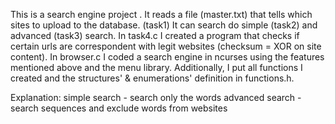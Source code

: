 This is a search engine project .
It reads a file (master.txt) that tells which sites to upload to the database. (task1)
It can search do simple (task2) and advanced (task3) search.
In task4.c I created a program that checks if certain urls are correspondent with legit websites (checksum = XOR on site content).
In browser.c I coded a search engine in ncurses using the features mentioned above and the menu library.
Additionally, I put all functions I created and the structures' & enumerations' definition in functions.h.


Explanation:
simple search - search only the words
advanced search - search sequences and exclude words from websites
